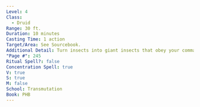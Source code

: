```yaml
---
Level: 4
Class:
  - Druid
Range: 30 ft.
Duration: 10 minutes
Casting Time: 1 action
Target/Area: See Sourcebook.
Additional Detail: Turn insects into giant insects that obey your commands.
"Page #": 245
Ritual Spell?: false
Concentration Spell: true
V: true
S: true
M: false
School: Transmutation
Book: PHB
---
```

